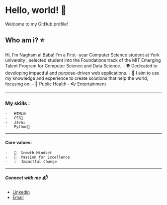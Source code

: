  # Hello, world! 💫

 Welcome to my GitHub profile!


  ## Who am i? ⭐️


   Hi, I'm Nagham al Baba! I'm a First -year Computer Science student at York university , selected student into the Foundations track of the MIT Emerging   Talent Program for Computer Science and Data Science. - 
      🌍 
    Dedicated to developing impactful and purpose-driven web applications. - 🌱 I aim to use my knowledge and experience to create solutions that help the world, focusing on: - 💊 Public Health - 👓 Entertainment

---


  ### My skills :
    -   HTML🌐
    -   CSS🎨
    -   Java☕️
    -   Python🐍



---


 #### Core values:
   
    -   🌟  Growth Mindset
    -   🚀  Passion for Excellence
    -   💡  Impactful Change

---


 ##### Connect with me 📬


   - [Linkedin](linkedin.com/in/nagham-al-baba-457958339)
   - [Email](naghambaba1@gmail.com)
